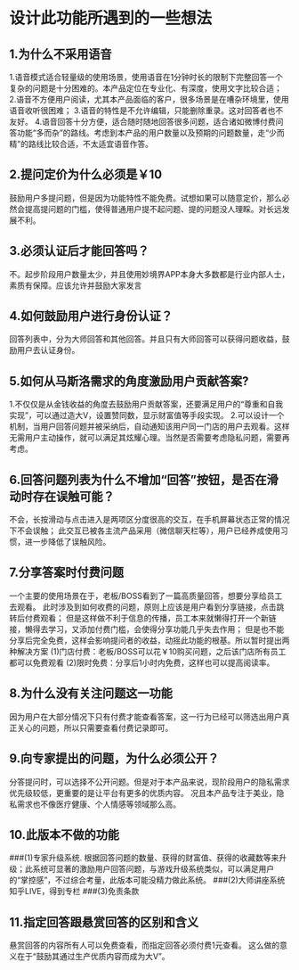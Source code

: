 # 设计此功能所遇到的一些想法

## 1.为什么不采用语音

1.语音模式适合轻量级的使用场景，使用语音在1分钟时长的限制下完整回答一个复杂的问题是十分困难的。本产品定位在专业化、有深度，使用文字比较合适；
2.语音不方便用户阅读，尤其本产品面临的客户，很多场景是在嘈杂环境里，使用语音收听很困难；
3.语音的特性是不允许编辑，只能删除重录。这对回答者也不友好。
4.语音回答十分方便，适合随时随地回答很多问题，适合诸如微博付费问答功能“多而杂”的路线。考虑到本产品的用户数量以及预期的问题数量，走“少而精”的路线比较合适，不太适宜语音作答。



## 2.提问定价为什么必须是￥10

鼓励用户多提问题，但是因为功能特性不能免费。试想如果可以随意定价，那么必然会提高提问题的门槛，使得普通用户提不起问题、提的问题没人理睬。对长远发展不利。
## 3.必须认证后才能回答吗？
不。起步阶段用户数量太少，并且使用妙境界APP本身大多数都是行业内部人士，素质有保障。应该允许并鼓励大家发言

## 4.如何鼓励用户进行身份认证？
回答列表中，分为大师回答和其他回答。并且只有大师回答可以获得问题收益，鼓励用户去认证身份。
## 5.如何从马斯洛需求的角度激励用户贡献答案?
1.不仅仅是从金钱收益的角度去鼓励用户贡献答案，还要满足用户的“尊重和自我实现”，可以通过造大V，设置赞同数，显示财富值等手段实现。
2.可以设计一个机制，当用户回答问题并被采纳后，自动通知该用户同一门店的用户去观看。这样无需用户主动操作，就可以满足其炫耀心理。当然是否需要考虑隐私问题，需要再考虑。





## 6.回答问题列表为什么不增加“回答”按钮，是否在滑动时存在误触可能？

不会，长按滑动与点击进入是两项区分度很高的交互，在手机屏幕状态正常的情况下不会误触；
此交互已被各主流产品采用（微信聊天栏等），用户已经养成使用习惯，进一步降低了误触风险。

## 7.分享答案时付费问题
一个主要的使用场景在于，老板/BOSS看到了一篇高质量回答，想要分享给员工去观看。
此时涉及到如何收费的问题，原则上应该是用户看到分享链接，点击跳转后付费观看；
但是这样做不利于信息的传播，员工本来就懒得打开一个新链接，懒得去学习，又添加付费门槛，会使得分享功能几乎失去作用；
但是也不能分享后完全免费，这样会影响提问者的收益，动摇此功能的根基。所以暂时提出两种解决方案
(1)门店付费：老板/BOSS可以花￥10购买问题，之后该门店所有员工都可以免费观看
(2)限时免费：分享后1小时内免费，这样也可以提高阅读率。
## 8.为什么没有关注问题这一功能
因为用户在大部分情况下只有付费才能查看答案，这一行为已经可以筛选出用户真正关心的问题，所以只需要查看付费记录即可。
## 9.向专家提出的问题，为什么必须公开？
分答提问时，可以选择不公开问题。但是对于本产品来说，现阶段用户的隐私需求优先级较低，更重要的是让平台有更多的优质内容。
况且本产品专注于美业，隐私需求也不像医疗健康、个人情感等领域那么高。

## 10.此版本不做的功能
###(1)专家升级系统.
根据回答问题的数量、获得的财富值、获得的收藏数等来升级；此系统可显著的激励用户回答问题，与游戏升级系统类似，可以满足用户的“掌控感”，不过综合考量，此版本可能没精力做此系统。
###(2)大师讲座系统
知乎LIVE，得到专栏
###(3)免责条款

## 11.指定回答跟悬赏回答的区别和含义
悬赏回答的内容所有人可以免费查看，而指定回答必须付费1元查看。
这么做的意义在于“鼓励其通过生产优质内容而成为大V”。

